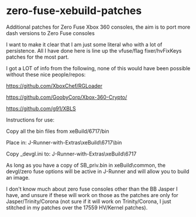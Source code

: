 # zero-fuse-xebuild-patches
Additional patches for Zero Fuse Xbox 360 consoles, the aim is to port more dash versions to Zero Fuse consoles

I want to make it clear that I am just some literal who with a lot of persistence. All I have done here is line up the vfuse/flag fixer/hvFixKeys patches for the most part. 

I got a LOT of info from the following, none of this would have been possible without these nice people/repos:

https://github.com/XboxChef/RGLoader

https://github.com/GoobyCorp/Xbox-360-Crypto/

https://github.com/g91/XBLS



Instructions for use: 

Copy all the bin files from     xeBuild/6717/bin

Place in: J-Runner-with-Extras\xeBuild\6717\bin

Copy _devgl.ini to: J-Runner-with-Extras\xeBuild\6717

As long as you have a copy of SB_priv.bin in xeBuild\common, the devgl/zero fuse options will be active in J-Runner and will allow you to build an image. 


I don't know much about zero fuse consoles other than the BB Jasper I have, and unsure if these will work on those as the patches are only for Jasper/Trinity/Corona (not sure if it will work on Trinity/Corona, I just stitched in my patches over the 17559 HV/Kernel patches).
